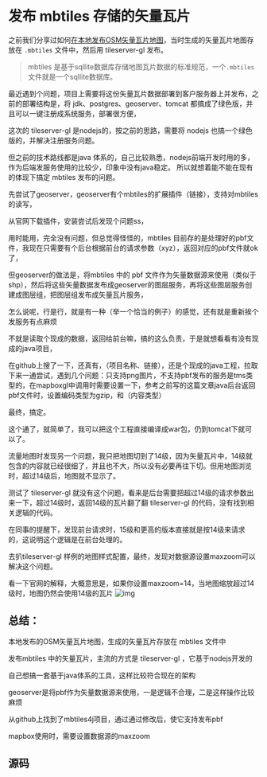 # 发布 mbtiles 存储的矢量瓦片

之前我们分享过如何[在本地发布OSM矢量瓦片地图](http://gisarmory.xyz/blog/index.html?blog=OSMVectorTiles)，当时生成的矢量瓦片地图存放在 `.mbtiles` 文件中，然后用 tileserver-gl 发布。

> mbtiles 是基于sqllite数据库存储地图瓦片数据的标准规范，一个`.mbtiles`文件就是一个sqllite数据库。

最近遇到个问题，项目上需要将这份矢量瓦片数据部署到客户服务器上并发布，之前的部署结构是，将 jdk、postgres、geoserver、tomcat 都搞成了绿色版，并且可以一键注册成系统服务，部署很方便，

这次的 tileserver-gl 是nodejs的，按之前的思路，需要将 nodejs 也搞一个绿色版的，并解决注册服务问题。

但之前的技术路线都是java 体系的，自己比较熟悉，nodejs前端开发时用的多，作为后端发服务使用的比较少，印象中没有java稳定。
所以就想着能不能在现有的体现下搞定 mbtiles 发布的问题。

先尝试了geoserver，geoserver有个mbtiles的扩展插件（链接），支持对mbtiles的读写，

从官网下载插件，安装尝试后发现个问题ss，  

用时能用，完全没有问题，但总觉得怪怪的，mbtiles 目前存的是处理好的pbf文件，我现在只需要有个后台根据前台的请求参数（xyz），返回对应的pbf文件就ok了，

但geoserver的做法是，将mbtiles 中的 pbf 文件作为矢量数据源来使用（类似于shp），然后将这些矢量数据发布成geoserver的图层服务，再将这些图层服务创建成图层组，把图层组发布成矢量瓦片服务，

怎么说呢，行是行，就是有一种（举一个恰当的例子）的感觉，还有就是重新挨个发服务有点麻烦

不就是读取个现成的数据，返回给前台嘛，搞的这么负责，于是就想看看有没有现成的java项目，

在github上搜了一下，还真有，（项目名称、链接），还是个现成的java工程，拉取下来一通尝试，遇到几个问题：只支持png图片，不支持pbf发布的服务是tms类型的，在mapboxgl中调用时需要设置一下，参考之前写的这篇文章java后台返回pbf文件时，设置编码类型为gzip，和（内容类型）

最终，搞定。

这个通了，就简单了，我可以把这个工程直接编译成war包，仍到tomcat下就可以了。

流量地图时发现另一个问题，我只把地图切到了14级，因为矢量瓦片中，14级就包含的内容就已经很细了，并且也不大，所以没有必要再往下切。但用地图浏览时，超过14级后，地图就不显示了。

测试了 tileserver-gl 就没有这个问题，看来是后台需要把超过14级的请求参数出来一下，超过14级时，返回14级的瓦片翻了翻 tileserver-gl 的代码，没有找到相关逻辑的代码。

在同事的提醒下，发现前台请求时，15级和更高的版本直接就是按14级来请求的，这说明这个逻辑是在前台处理的。

去扒tileserver-gl 样例的地图样式配置，最终，发现对数据源设置maxzoom可以解决这个问题。

看一下官网的解释，大概意思是，如果你设置maxzoom=14，当地图缩放超过14级时，地图仍然会使用14级的瓦片
![img](file:///C:/Users/HERO/AppData/Local/Temp/enhtmlclip/Image.png)

## 总结：

本地发布的OSM矢量瓦片地图，生成的矢量瓦片存放在 mbtiles 文件中

发布mbtiles 中的矢量瓦片，主流的方式是 tileserver-gl ，它基于nodejs开发的

自己想搞一套基于java体系的工具，这样比较符合现在的架构

geoserver是将pbf作为矢量数据源来使用，一是逻辑不合理，二是这样操作比较麻烦

从github上找到了mbtiles4j项目，通过通过修改后，使它支持发布pbf

mapbox使用时，需要设置数据源的maxzoom

## 源码

